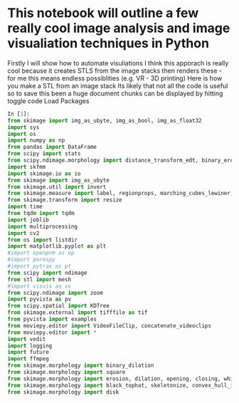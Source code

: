 
# This notebook will outline a few really cool image analysis and image visualiation techniques in Python

Firstly I will show how to automate visuliations
I think this apporach is really cool because it creates STLS from the image stacks then renders these - for me this means endless possiblities (e.g. VR - 3D printing)
Here is how you make a STL from an image stack
Its likely that not all the code is useful so to save this been a huge document chunks can be displayed by hitting toggle code
Load Packages

```python 
In [1]:
from skimage import img_as_ubyte, img_as_bool, img_as_float32
import sys
import os
import numpy as np
from pandas import DataFrame
from scipy import stats
from scipy.ndimage.morphology import distance_transform_edt, binary_erosion
import skfmm
import skimage.io as io
from skimage import img_as_ubyte
from skimage.util import invert
from skimage.measure import label, regionprops, marching_cubes_lewiner, mesh_surface_area
from skimage.transform import resize
import time
from tqdm import tqdm
import joblib
import multiprocessing
import cv2
from os import listdir
import matplotlib.pyplot as plt 
#import openpnm as op
#import porespy
#import pytrax as pt
from scipy import ndimage
from stl import mesh
#import visvis as vv 
from scipy.ndimage import zoom
import pyvista as pv
from scipy.spatial import KDTree
from skimage.external import tifffile as tif
from pyvista import examples
from moviepy.editor import VideoFileClip, concatenate_videoclips
from moviepy.editor import *
import vedit
import logging
import future
import ffmpeg
from skimage.morphology import binary_dilation 
from skimage.morphology import square
from skimage.morphology import erosion, dilation, opening, closing, white_tophat
from skimage.morphology import black_tophat, skeletonize, convex_hull_image
from skimage.morphology import disk
```
